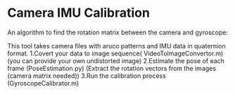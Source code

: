 # Camera IMU Calibration
 An algorithm to find the rotation matrix between the camera and gyroscope:

This tool takes camera files with aruco patterns and IMU data in quaternion format. 
1.Covert your data to image sequence( VideoToImageConvertor.m) (you can provide your own undistorted image)
2.Estimate the pose of each frame (PoseEstimation.py) (Extract the rotation vectors from the images (camera matrix needed))
3.Run the calibration process (GyroscopeCalibrator.m) 